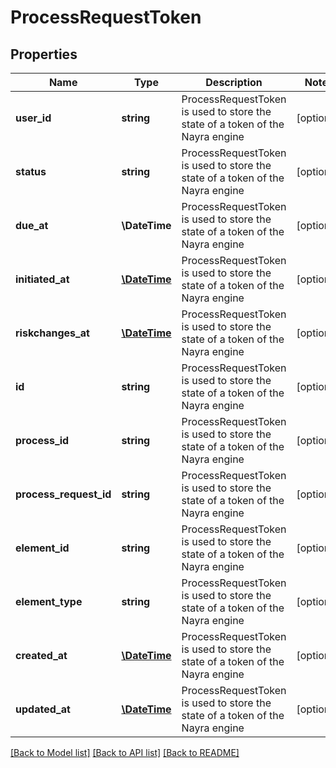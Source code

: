 # ProcessRequestToken

## Properties
Name | Type | Description | Notes
------------ | ------------- | ------------- | -------------
**user_id** | **string** | ProcessRequestToken is used to store the state of a token of the Nayra engine | [optional] 
**status** | **string** | ProcessRequestToken is used to store the state of a token of the Nayra engine | [optional] 
**due_at** | **\DateTime** | ProcessRequestToken is used to store the state of a token of the Nayra engine | [optional] 
**initiated_at** | [**\DateTime**](\DateTime.md) | ProcessRequestToken is used to store the state of a token of the Nayra engine | [optional] 
**riskchanges_at** | [**\DateTime**](\DateTime.md) | ProcessRequestToken is used to store the state of a token of the Nayra engine | [optional] 
**id** | **string** | ProcessRequestToken is used to store the state of a token of the Nayra engine | [optional] 
**process_id** | **string** | ProcessRequestToken is used to store the state of a token of the Nayra engine | [optional] 
**process_request_id** | **string** | ProcessRequestToken is used to store the state of a token of the Nayra engine | [optional] 
**element_id** | **string** | ProcessRequestToken is used to store the state of a token of the Nayra engine | [optional] 
**element_type** | **string** | ProcessRequestToken is used to store the state of a token of the Nayra engine | [optional] 
**created_at** | [**\DateTime**](\DateTime.md) | ProcessRequestToken is used to store the state of a token of the Nayra engine | [optional] 
**updated_at** | [**\DateTime**](\DateTime.md) | ProcessRequestToken is used to store the state of a token of the Nayra engine | [optional] 

[[Back to Model list]](../README.md#documentation-for-models) [[Back to API list]](../README.md#documentation-for-api-endpoints) [[Back to README]](../README.md)


